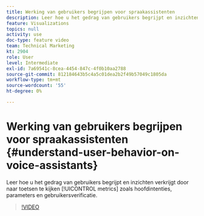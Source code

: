 ```yaml
---
title: Werking van gebruikers begrijpen voor spraakassistenten
description: Leer hoe u het gedrag van gebruikers begrijpt en inzichten verkrijgt door belangrijke metriek zoals hoogste intenties, parameters en gebruikersauthentificatie te bekijken.
feature: Visualizations
topics: null
activity: use
doc-type: feature video
team: Technical Marketing
kt: 2904
role: User
level: Intermediate
exl-id: 7a69541c-8cea-4454-847c-4f0b10aa2788
source-git-commit: 812184643b5c4a5c01dea2b2f49b57049c1805da
workflow-type: tm+mt
source-wordcount: '55'
ht-degree: 0%

---
```


# Werking van gebruikers begrijpen voor spraakassistenten {#understand-user-behavior-on-voice-assistants}

Leer hoe u het gedrag van gebruikers begrijpt en inzichten verkrijgt door naar toetsen te kijken [!UICONTROL metrics] zoals hoofdintenties, parameters en gebruikersverificatie.

>[!VIDEO](https://video.tv.adobe.com/v/27227/?quality=12&learn=on)
